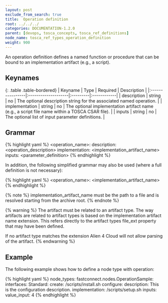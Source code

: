 ```yaml
---
layout: post
exclude_from_search: true
title:  Operation definition
root: ../../../
categories: DOCUMENTATION-1.2.0
parent: [devops, tosca_concepts, tosca_ref_definitions]
node_name: tosca_ref_types_operation_definition
weight: 900
---
```


An operation definition defines a named function or procedure that can be bound to an implementation artifact (e.g., a script).

## Keynames

{: .table .table-bordered}
| Keyname         | Type                | Required | Description |
|:----------------|:--------------------|:---------|:------------|
| description     | string              |	no       | The optional description string for the associated named operation. |
| implementation  |	string              | no       | The optional implementation artifact name (e.g., a script file name within a TOSCA CSAR file). |
| inputs          | string              | no       | The optional list of input parameter definitions. |

## Grammar

{% highlight yaml %}
<operation_name>:
  description: <operation_description>
  implementation: <implementation_artifact_name>
  inputs:
    <parameter_definition>
{% endhighlight %}

In addition, the following simplified grammar may also be used (where a full definition is not necessary):

{% highlight yaml %}
<operation_name>: <implementation_artifact_name>
{% endhighlight %}

{% note %}
implementation_artifact_name must be the path to a file and is resolved starting from the archive root.
{% endnote %}

{% warning %}
The artifact must be related to an artifact type. The way artifacts are related to artifact types is based on the implementation artifact name extension.
This refers directly to the artifact types file_ext property that may have been defined.

If no artifact type matches the extension Alien 4 Cloud will not allow parsing of the artifact.
{% endwarning %}

## Example

The following example shows how to define a node type with operation:

{% highlight yaml %}
node_types:
  fastconnect.nodes.OperationSample:
    interfaces:
      Standard:
        create: /scripts/install.sh
        configure:
          description: This is the configuration description.
          implementation: /scripts/setup.sh
          inputs:
            value_input: 4
{% endhighlight %}

